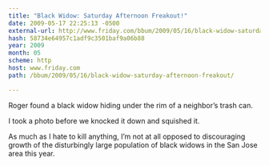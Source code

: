 ```yaml
---
title: "Black Widow: Saturday Afternoon Freakout!"
date: 2009-05-17 22:25:13 -0500
external-url: http://www.friday.com/bbum/2009/05/16/black-widow-saturday-afternoon-freakout/
hash: 58734e64957c1adf9c3501baf9a06b88
year: 2009
month: 05
scheme: http
host: www.friday.com
path: /bbum/2009/05/16/black-widow-saturday-afternoon-freakout/

---
```



 Roger found a black widow hiding under the rim of a neighbor’s trash can.

I took a photo before we knocked it down and squished it.

As much as I hate to kill anything, I’m not at all opposed to discouraging growth of the disturbingly large population of black widows in the San Jose area this year.


